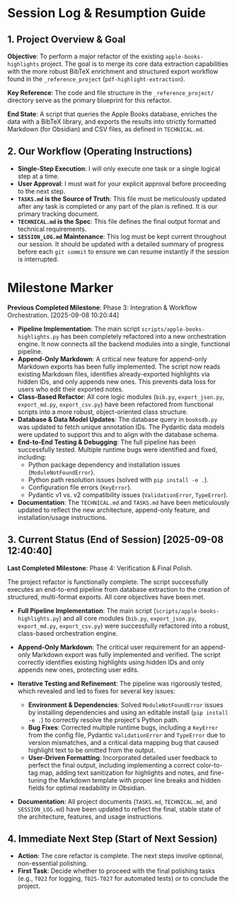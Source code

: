 # Session Log & Resumption Guide

## 1. Project Overview & Goal

**Objective**: To perform a major refactor of the existing `apple-books-highlights` project. The goal is to merge its core data extraction capabilities with the more robust BibTeX enrichment and structured export workflow found in the `_reference_project` (`pdf-highlight-extraction`).

**Key Reference**: The code and file structure in the `_reference_project/` directory serve as the primary blueprint for this refactor.

**End State**: A script that queries the Apple Books database, enriches the data with a BibTeX library, and exports the results into strictly formatted Markdown (for Obsidian) and CSV files, as defined in `TECHNICAL.md`.

## 2. Our Workflow (Operating Instructions)

- **Single-Step Execution**: I will only execute one task or a single logical step at a time.
- **User Approval**: I must wait for your explicit approval before proceeding to the next step.
- **`TASKS.md` is the Source of Truth**: This file must be meticulously updated after any task is completed or any part of the plan is refined. It is our primary tracking document.
- **`TECHNICAL.md` is the Spec**: This file defines the final output format and technical requirements.
- **`SESSION_LOG.md` Maintenance**: This log must be kept current throughout our session. It should be updated with a detailed summary of progress before each `git commit` to ensure we can resume instantly if the session is interrupted.

# Milestone Marker
**Previous Completed Milestone**: Phase 3: Integration & Workflow Orchestration. [2025-09-08 10:20:44]

- **Pipeline Implementation**: The main script `scripts/apple-books-highlights.py` has been completely refactored into a new orchestration engine. It now connects all the backend modules into a single, functional pipeline.
- **Append-Only Markdown**: A critical new feature for append-only Markdown exports has been fully implemented. The script now reads existing Markdown files, identifies already-exported highlights via hidden IDs, and only appends new ones. This prevents data loss for users who edit their exported notes.
- **Class-Based Refactor**: All core logic modules (`bib.py`, `export_json.py`, `export_md.py`, `export_csv.py`) have been refactored from functional scripts into a more robust, object-oriented class structure.
- **Database & Data Model Updates**: The database query in `booksdb.py` was updated to fetch unique annotation IDs. The Pydantic data models were updated to support this and to align with the database schema.
- **End-to-End Testing & Debugging**: The full pipeline has been successfully tested. Multiple runtime bugs were identified and fixed, including:
    - Python package dependency and installation issues (`ModuleNotFoundError`).
    - Python path resolution issues (solved with `pip install -e .`).
    - Configuration file errors (`KeyError`).
    - Pydantic v1 vs. v2 compatibility issues (`ValidationError`, `TypeError`).
- **Documentation**: The `TECHNICAL.md` and `TASKS.md` have been meticulously updated to reflect the new architecture, append-only feature, and installation/usage instructions.


## 3. Current Status (End of Session) [2025-09-08 12:40:40]

**Last Completed Milestone**: Phase 4: Verification & Final Polish.

The project refactor is functionally complete. The script successfully executes an end-to-end pipeline from database extraction to the creation of structured, multi-format exports. All core objectives have been met.

- **Full Pipeline Implementation**: The main script (`scripts/apple-books-highlights.py`) and all core modules (`bib.py`, `export_json.py`, `export_md.py`, `export_csv.py`) were successfully refactored into a robust, class-based orchestration engine.

- **Append-Only Markdown**: The critical user requirement for an append-only Markdown export was fully implemented and verified. The script correctly identifies existing highlights using hidden IDs and only appends new ones, protecting user edits.

- **Iterative Testing and Refinement**: The pipeline was rigorously tested, which revealed and led to fixes for several key issues:
    - **Environment & Dependencies**: Solved `ModuleNotFoundError` issues by installing dependencies and using an editable install (`pip install -e .`) to correctly resolve the project's Python path.
    - **Bug Fixes**: Corrected multiple runtime bugs, including a `KeyError` from the config file, Pydantic `ValidationError` and `TypeError` due to version mismatches, and a critical data mapping bug that caused highlight text to be omitted from the output.
    - **User-Driven Formatting**: Incorporated detailed user feedback to perfect the final output, including implementing a correct color-to-tag map, adding text sanitization for highlights and notes, and fine-tuning the Markdown template with proper line breaks and hidden fields for optimal readability in Obsidian.

- **Documentation**: All project documents (`TASKS.md`, `TECHNICAL.md`, and `SESSION_LOG.md`) have been updated to reflect the final, stable state of the architecture, features, and usage instructions.

## 4. Immediate Next Step (Start of Next Session)

- **Action**: The core refactor is complete. The next steps involve optional, non-essential polishing.
- **First Task**: Decide whether to proceed with the final polishing tasks (e.g., `T022` for logging, `T025-T027` for automated tests) or to conclude the project.

